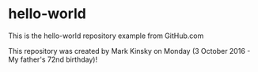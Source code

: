 # hello-world
This is the hello-world repository example from GitHub.com

This repository was created by Mark Kinsky on Monday (3 October 2016 - My father's 72nd birthday)!
